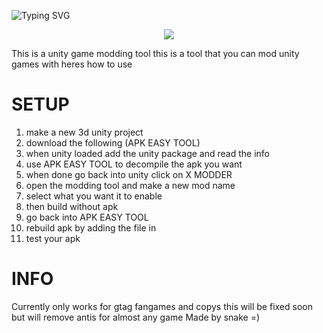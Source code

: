 ![Typing SVG](https://readme-typing-svg.demolab.com/?lines=X+Modder+Tool;Best+Free+Mods+.gg/snakes-mods)
<p align="center">
<a href="https://discord.gg/kpFdb9RWXK"><img src="https://img.shields.io/discord/1305016247812882524?label=discord&style=for-the-badge&color=blueviolet"></a>
</p>

This is a unity game modding tool
this is a tool that you can mod unity games with heres how to use 

# SETUP
1. make a new 3d unity project 
2. download the following 
(APK EASY TOOL)
3. when unity loaded add the unity package and read the info 
4. use APK EASY TOOL to decompile the apk you want
5. when done go back into unity click on X MODDER
6. open the modding tool and make a new mod name 
7. select what you want it to enable 
8. then build without apk 
9. go back into APK EASY TOOL
10. rebuild apk by adding the file in 
11. test your apk

# INFO
Currently only works for gtag fangames and copys this will be fixed soon
but will remove antis for almost any game
Made by snake =)
